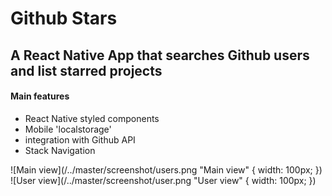 # Github Stars
## A React Native App that searches Github users and list starred projects

#### Main features
- React Native styled components
- Mobile 'localstorage'
- integration with Github API
- Stack Navigation

![Main view](/../master/screenshot/users.png "Main view" { width: 100px; })
![User view](/../master/screenshot/user.png "User view" { width: 100px; })

